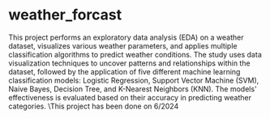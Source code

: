 # weather_forcast
This project performs an exploratory data analysis (EDA) on a weather dataset, visualizes various weather parameters, and applies multiple classification algorithms to predict weather conditions. The study uses data visualization techniques to uncover patterns and relationships within the dataset, followed by the application of five different machine learning classification models: Logistic Regression, Support Vector Machine (SVM), Naive Bayes, Decision Tree, and K-Nearest Neighbors (KNN). The models' effectiveness is evaluated based on their accuracy in predicting weather categories.
\This project has been done on 6/2024
